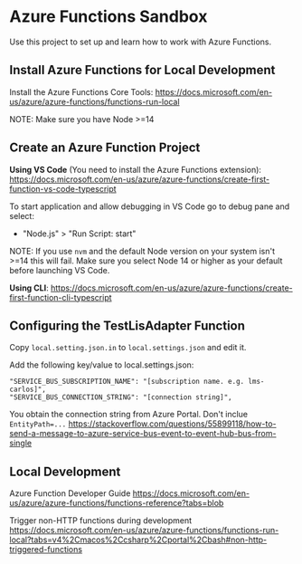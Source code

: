 # Azure Functions Sandbox
Use this project to set up and learn how to work with Azure Functions.

## Install Azure Functions for Local Development
Install the Azure Functions Core Tools:
https://docs.microsoft.com/en-us/azure/azure-functions/functions-run-local

NOTE: Make sure you have Node >=14

## Create an Azure Function Project
**Using VS Code** (You need to install the Azure Functions extension):
https://docs.microsoft.com/en-us/azure/azure-functions/create-first-function-vs-code-typescript

To start application and allow debugging in VS Code go to debug pane and select:
- "Node.js" > "Run Script: start"

NOTE: If you use `nvm` and the default Node version on your system isn't >=14 this will fail.
Make sure you select Node 14 or higher as your default before launching VS Code.

**Using CLI**:
https://docs.microsoft.com/en-us/azure/azure-functions/create-first-function-cli-typescript

## Configuring the TestLisAdapter Function
Copy `local.setting.json.in` to `local.settings.json` and edit it.

Add the following key/value to local.settings.json:
```
"SERVICE_BUS_SUBSCRIPTION_NAME": "[subscription name. e.g. lms-carlos]",
"SERVICE_BUS_CONNECTION_STRING": "[connection string]",
```
You obtain the connection string from Azure Portal. Don't inclue `EntityPath=...`
https://stackoverflow.com/questions/55899118/how-to-send-a-message-to-azure-service-bus-event-to-event-hub-bus-from-single

## Local Development
Azure Function Developer Guide
https://docs.microsoft.com/en-us/azure/azure-functions/functions-reference?tabs=blob

Trigger non-HTTP functions during development
https://docs.microsoft.com/en-us/azure/azure-functions/functions-run-local?tabs=v4%2Cmacos%2Ccsharp%2Cportal%2Cbash#non-http-triggered-functions
